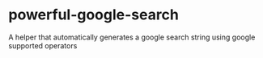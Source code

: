# powerful-google-search
A helper that automatically generates a google search string using google supported operators
